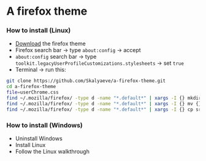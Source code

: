 # A firefox theme

### How to install (Linux)
- [Download](https://addons.mozilla.org/fr/firefox/addon/dark-pixels/) the firefox theme
- Firefox search bar -> type `about:config` -> accept
- `about:config` search bar -> type `toolkit.legacyUserProfileCustomizations.stylesheets` -> set `true`
- Terminal -> run this:
```sh
git clone https://github.com/Skalyaeve/a-firefox-theme.git
cd a-firefox-theme
file=userChrome.css
find ~/.mozilla/firefox/ -type d -name "*.default*" | xargs -I {} mkdir -p {}/chrome
find ~/.mozilla/firefox/ -type d -name "*.default*" | xargs -I {} mv {}/chrome/$file {}/chrome/$file.bak 2>/dev/null
find ~/.mozilla/firefox/ -type d -name "*.default*" | xargs -I {} cp srcs/$file {}/chrome
```

### How to install (Windows)
- Uninstall Windows
- Install Linux
- Follow the Linux walkthrough
